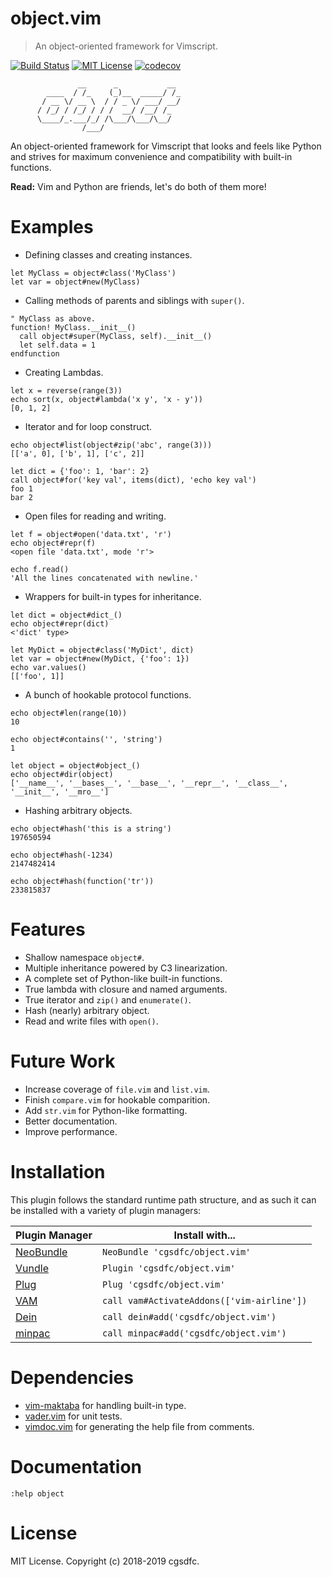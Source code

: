 # object.vim
> An object-oriented framework for Vimscript.

[![Build Status](https://travis-ci.org/cgsdfc/object.vim.svg?branch=master)](https://travis-ci.org/cgsdfc/object.vim)
[![MIT License](https://img.shields.io/badge/license-MIT-blue.svg?style=flat-square)](LICENSE)
[![codecov](https://codecov.io/gh/cgsdfc/object.vim/branch/master/graph/badge.svg)](https://codecov.io/gh/cgsdfc/object.vim)

```
               __      _           __
        ____  / /_    (_)__  _____/ /_
       / __ \/ __ \  / / _ \/ ___/ __/
      / /_/ / /_/ / / /  __/ /__/ /_
      \____/_.___/_/ /\___/\___/\__/
                /___/
```
An object-oriented framework for Vimscript that looks and feels like Python and
strives for maximum convenience and compatibility with built-in functions.

**Read:** Vim and Python are friends, let's do both of them more!

# Examples
- Defining classes and creating instances.
```vim
let MyClass = object#class('MyClass')
let var = object#new(MyClass)
```

- Calling methods of parents and siblings with `super()`.
```vim
" MyClass as above.
function! MyClass.__init__()
  call object#super(MyClass, self).__init__()
  let self.data = 1
endfunction
```

- Creating Lambdas.
```vim
let x = reverse(range(3))
echo sort(x, object#lambda('x y', 'x - y'))
[0, 1, 2]
```

- Iterator and for loop construct.
```vim
echo object#list(object#zip('abc', range(3)))
[['a', 0], ['b', 1], ['c', 2]]

let dict = {'foo': 1, 'bar': 2}
call object#for('key val', items(dict), 'echo key val')
foo 1
bar 2
```

- Open files for reading and writing.
```vim
let f = object#open('data.txt', 'r')
echo object#repr(f)
<open file 'data.txt', mode 'r'>

echo f.read()
'All the lines concatenated with newline.'
```

- Wrappers for built-in types for inheritance.
```vim
let dict = object#dict_()
echo object#repr(dict)
<'dict' type>

let MyDict = object#class('MyDict', dict)
let var = object#new(MyDict, {'foo': 1})
echo var.values()
[['foo', 1]]
```

- A bunch of hookable protocol functions.
```vim
echo object#len(range(10))
10

echo object#contains('', 'string')
1

let object = object#object_()
echo object#dir(object)
['__name__', '__bases__', '__base__', '__repr__', '__class__', '__init__', '__mro__']
```

- Hashing arbitrary objects.
```vim
echo object#hash('this is a string')
197650594

echo object#hash(-1234)
2147482414

echo object#hash(function('tr'))
233815837
```

# Features
* Shallow namespace `object#`.
* Multiple inheritance powered by C3 linearization.
* A complete set of Python-like built-in functions.
* True lambda with closure and named arguments.
* True iterator and `zip()` and `enumerate()`.
* Hash (nearly) arbitrary object.
* Read and write files with `open()`.

# Future Work
* Increase coverage of `file.vim` and `list.vim`.
* Finish `compare.vim` for hookable comparition.
* Add `str.vim` for Python-like formatting.
* Better documentation.
* Improve performance.

# Installation
This plugin follows the standard runtime path structure,
and as such it can be installed with a variety of plugin managers:

| Plugin Manager  | Install with... |
| -------------   | ------------- |
| [NeoBundle][4] | `NeoBundle 'cgsdfc/object.vim'` |
| [Vundle][5]    | `Plugin 'cgsdfc/object.vim'` |
| [Plug][6]      | `Plug 'cgsdfc/object.vim'` |
| [VAM][7]       | `call vam#ActivateAddons(['vim-airline'])` |
| [Dein][8]      | `call dein#add('cgsdfc/object.vim')` |
| [minpac][9]    | `call minpac#add('cgsdfc/object.vim')` |


# Dependencies

* [vim-maktaba][1] for handling built-in type.
* [vader.vim][2] for unit tests.
* [vimdoc.vim][3] for generating the help file from comments.

# Documentation

`:help object`

# License

MIT License. Copyright (c) 2018-2019 cgsdfc.

[1]: https://github.com/google/vim-maktaba
[2]: https://github.com/junegunn/vader.vim
[3]: https://github.com/google/vimdoc

[4]: https://github.com/Shougo/neobundle.vim
[5]: https://github.com/VundleVim/Vundle.vim
[6]: https://github.com/junegunn/vim-plug
[7]: https://github.com/MarcWeber/vim-addon-manager
[8]: https://github.com/Shougo/dein.vim
[9]: https://github.com/k-takata/minpac/
